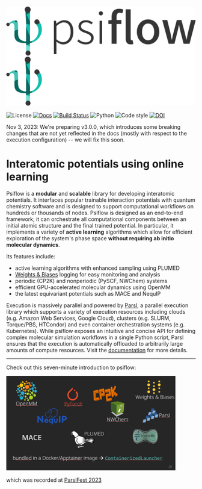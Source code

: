 ![psiflow](./docs/logo_light.png#gh-light-mode-only)
![psiflow](./docs/logo_dark.png#gh-dark-mode-only)


![License](https://flat.badgen.net/github/license/molmod/psiflow)
[![Docs](https://flat.badgen.net/static/docs/passing/green)](https://molmod.github.io/psiflow)
[![Build Status](https://img.shields.io/endpoint.svg?url=https%3A%2F%2Factions-badge.atrox.dev%2Fmolmod%2Fpsiflow%2Fbadge%3Fref%3Dmain&style=flat-square)](https://actions-badge.atrox.dev/molmod/psiflow/goto?ref=main)
![Python](https://flat.badgen.net/static/python/3.9%20|%203.10/blue)
![Code style](https://flat.badgen.net/static/code%20style/black/black)
[![DOI](https://flat.badgen.net/static/DOI/10.1038%2Fs41524-023-00969-x)](https://www.nature.com/articles/s41524-023-00969-x)


Nov 3, 2023: We're preparing v3.0.0, which introduces some breaking changes that are not yet reflected in the docs (mostly with respect to the execution configuration) -- we will fix this soon.


# Interatomic potentials using online learning

Psiflow is a **modular** and **scalable** library for developing interatomic potentials. It interfaces popular trainable interaction potentials with quantum chemistry software and is designed to support computational workflows on hundreds or thousands of nodes. Psiflow is designed as an end-to-end framework; it can orchestrate all computational components between an initial atomic structure and the final trained potential. In particular, it implements a variety of **active learning** algorithms which allow for efficient exploration of the system's phase space **without requiring ab initio molecular dynamics**.

Its features include:

- active learning algorithms with enhanced sampling using PLUMED
- [Weights & Biases](wandb.ai) logging for easy monitoring and analysis
- periodic (CP2K) and nonperiodic (PySCF, NWChem) systems
- efficient GPU-accelerated molecular dynamics using OpenMM
- the latest equivariant potentials such as MACE and NequIP

Execution is massively parallel and powered by [Parsl](https://parsl-project.org/), a parallel execution library which supports a variety of execution resources including clouds (e.g. Amazon Web Services, Google Cloud), clusters (e.g. SLURM, Torque/PBS, HTCondor) and even container orchestration systems (e.g. Kubernetes).
While psiflow exposes an intuitive and concise API for defining complex molecular simulation workflows in a single Python script, Parsl ensures that the execution is automatically offloaded to arbitrarily large amounts of compute resources.
Visit the [documentation](https://molmod.github.io/psiflow) for more details.

___

Check out this seven-minute introduction to psiflow:

<a href="https://www.youtube.com/watch?v=mQC7VomFjYQ">
  <img src="./docs/parslfest_thumbnail.png" alt="drawing" width="450"/>
</a>

which was recorded at [ParslFest 2023](https://parsl-project.org/parslfest/parslfest2023.html)
